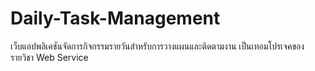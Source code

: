 # Daily-Task-Management
เว็บแอปพลิเคชันจัดการกิจกรรมรายวันสำหรับการวางแผนและติดตามงาน เป็นเทอมโปรเจคของรายวิชา Web Service
